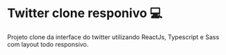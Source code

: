 # Twitter clone responivo :computer:

Projeto clone da interface do twitter utilizando ReactJs, Typescript e Sass com layout todo responsivo.
